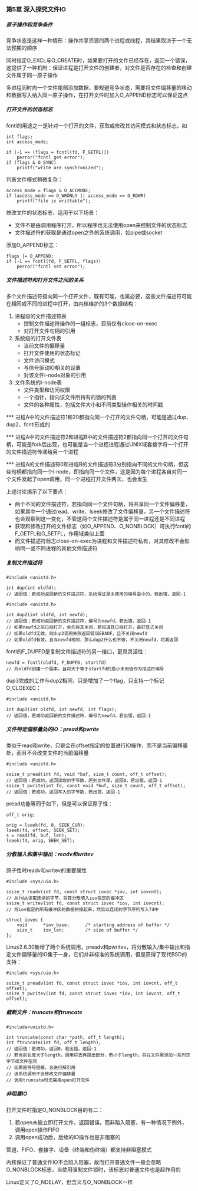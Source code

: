 ### 第5章 深入探究文件IO

##### 原子操作和竞争条件

竞争状态是这样一种情形：操作共享资源的两个进程或线程，其结果取决于一个无法预期的顺序

同时指定O_EXCL与O_CREATE时，如果要打开的文件已经存在，返回一个错误，这提供了一种机制：保证进程是打开文件的创建者，对文件是否存在的检查和创建文件属于同一原子操作

多进程同时向一个文件尾部添加数据，要规避竞争状态，需要将文件偏移量的移动和数据写入纳入同一原子操作，在打开文件时加入O_APPEND标志可以保证这点

##### 打开文件的状态标志

fcntl的用途之一是针对一个打开的文件，获取或修改其访问模式和状态标志，如

```
int flags;
int access_mode;

if (-1 == (flags = fcntl(fd, F_GETFL)))
	perror("fcntl get error");
if (flags & O_SYNC)
	printf("write are synchronized");
```

判断文件模式稍微复杂：

```
access_mode = flags & O_ACCMODE;
if (access_mode == O_WRONLY || access_mode == O_RDWR)
	printf("file is writtable");
```

修改文件的状态标志，适用于以下场景：

* 文件不是由调用程序打开，所以程序也无法使用open来控制文件的状态标志
* 文件描述符的获取是通过open之外的系统调用，如pipe或socket

添加O_APPEND标志：

```
flags |= O_APPEND;
if (-1 == fcntl(fd, F_SETFL, flags))
	perror("fcntl set error");
```

##### 文件描述符和打开文件之间的关系

多个文件描述符指向同一个打开文件，既有可能，也属必要，这些文件描述符可能在相同或不同的进程中打开，由内核维护的3个数据结构：

1. 进程级的文件描述符表
   * 控制文件描述符操作的一组标志，目前仅有close-on-exec
   * 对打开文件句柄的引用
2. 系统级的打开文件表
   * 当前文件的偏移量
   * 打开文件使用的状态标记
   * 文件访问模式
   * 与信号驱动IO相关的设置
   * 对该文件i-node对象的引用
3. 文件系统的i-node表
   * 文件类型和访问权限
   * 一个指针，指向该文件所持有的锁的列表
   * 文件的各种属性，包括文件大小和不同类型操作相关的时间戳

*** 进程A中的文件描述符1和20都指向同一个打开的文件句柄，可能是通过dup、dup2、fcntl形成的

*** 进程A中的文件描述符2和进程B中的文件描述符2都指向同一个打开的文件句柄，可能是fork后出现，也可能是当一个进程进程通过UNIX域套接字将一个打开的文件描述符传递给另一个进程

*** 进程A的文件描述符0和进程B的文件描述符3分别指向不同的文件句柄，但这些句柄都指向同一个i-node，即指向同一个文件，这是因为每个进程各自对同一个文件发起了open调用，同一个进程打开文件两次，也会发生

上述讨论揭示了以下要点：

* 两个不同的文件描述符，若指向同一个文件句柄，将共享同一个文件偏移量，如果其中一个通过read、write、lseek修改了文件偏移量，另一个文件描述符也会观察到这一变化，不管这两个文件描述符是属于同一进程还是不同进程
* 获取和修改打开的文件标志（如O_APPEND、O_NONBLOCK）可执行fcntl的F_GETFL和G_SETFL，作用域类似上面
* 而文件描述符标志close-on-exec为进程和文件描述符私有，对其修改不会影响同一或不同进程的其他文件描述符

##### 复制文件描述符

```
#include <unistd.h>

int dup(int oldfd);
// 返回值：若成功返回新的文件描述符，系统保证是未使用的编号最小的，若出错，返回-1
```

```
#include <unistd.h>

int dup2(int oldfd, int newfd);
// 返回值：若成功返回新的文件描述符，编号为newfd，若出错，返回-1
// 如果newfd之前已经打开，会先将其关闭，若知道其已经打开，最好显式关闭
// 如果oldfd无效，则dup2调用失败返回错误EBADF，且不关闭newfd
// 如果oldfd有效，且与newfd相同，那么dup2什么也不做，不关闭newfd，将其返回
```

fcntl的F_DUPFD是复制文件描述符的另一接口，更具灵活性：

```
newfd = fcntl(oldfd, F_DUPFD, startfd)
// 为oldfd创建一个副本，且将大于等于startfd的最小未用值作为描述符编号
```

dup3完成的工作与dup2相同，只是增加了一个flag，只支持一个标记O_CLOEXEC：

```
#include <unistd.h>

int dup3(int oldfd, int newfd, int flags);
// 返回值，若成功返回新的文件描述符，编号为newfd，若出错，返回-1
```

##### 文件特定偏移量处的IO：pread和pwrite

类似于read和write，只是会在offset指定的位置进行IO操作，而不是当前偏移量处，而且不会改变文件的当前偏移量

```
#include <unistd.h>

ssize_t pread(int fd, void *buf, size_t count, off_t offset);
// 返回值：若成功，返回读取的字节数，若到文件尾，返回0，若出错，返回-1
ssize_t pwrite(int fd, const void *buf, size_t count, off_t offset);
// 返回值：若成功，返回写入的字节数，若出错，返回-1
```

pread功能等同于如下，但是可以保证原子性：

```
off_t orig;

orig = lseek(fd, 0, SEEK_CUR);
lseek(fd, offset, SEEK_SET);
s = read(fd, buf, len);
lseek(fd, orig, SEEK_SET);
```

##### 分散输入和集中输出：readv和writev

原子性时readv和writev的重要属性

```
#include <sys/uio.h>

ssize_t readv(int fd, const struct iovec *iov, int iovcnt);
// 从fd从读取连续的字节，将其分散填入iov指定的缓冲区
ssize_t writev(int fd, const struct iovec *iov, int iovcnt);
// 将iov指定的所有缓冲区的数据拼接起来，然后以连续的字节序列写入fd中

struct iovec {
    void      *iov_base;      /* starting address of buffer */
    size_t    iov_len;        /* size of buffer */
};
```

Linux2.6.30新增了两个系统调用，preadv和pwritev，将分散输入/集中输出和指定文件偏移量的IO集于一身，它们并非标准的系统调用，但是获得了现代BSD的支持：

```
#include <sys/uio.h>

ssize_t preadv(int fd, const struct iovec *iov, int iovcnt, off_t offset);
ssize_t pwritev(int fd, const struct iovec *iov, int iovcnt, off_t offset);
```

##### 截断文件：truncate和ftruncate

```
#include<unistd.h>

int truncate(const char *path, off_t length);
int ftruncate(int fd, off_t length);
// 返回值：若成功，返回0，若出错，返回-1
// 若当前长度大于length，调用将丢弃超出部分，若小于length，将在文件尾添加一系列空字节或文件空洞
// 如果是符号链接，会进行解引用
// 该系统调用不会修改文件偏移量
// 调用truncate时无需用open打开文件
```

##### 非阻塞IO

打开文件时指定O_NONBLOCK目的有二：

1. 若open未能立即打开文件，返回错误，而非陷入阻塞，有一种情况下例外，调用open操作FIFO
2. 调用open成功后，后续的IO操作也是非阻塞的

管道、FIFO、套接字、设备（终端和伪终端）都支持非阻塞模式

内核保证了普通文件IO不会陷入阻塞，故而打开普通文件一般会忽略O_NONBLOCK标志，当使用强制文件锁时，该标志对普通文件也是起作用的

Linux定义了O_NDELAY，但含义与O_NONBLOCK一样

